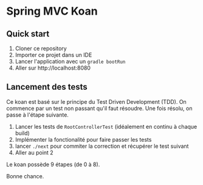 # Spring MVC Koan

## Quick start

1. Cloner ce repository
1. Importer ce projet dans un IDE
1. Lancer l'application avec un `gradle bootRun`
1. Aller sur http://localhost:8080

## Lancement des tests

Ce koan est basé sur le principe du Test Driven Development (TDD).  On commence par un test non passant qu'il faut résoudre.  Une fois résolu, on passe à l'étape suivante.

1. Lancer les tests de `RootControllerTest` (idéalement en continu à chaque build)
1. Implémenter la fonctionalité pour faire passer les tests
1. lancer `./next` pour commiter la correction et récupérer le test suivant
1. Aller au point 2

Le koan possède 9 étapes (de 0 à 8).

Bonne chance.
